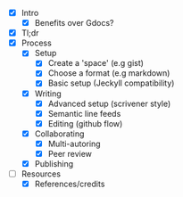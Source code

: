 * [x] Intro
  * [x] Benefits over Gdocs?
* [x] Tl;dr
* [x] Process
  * [x] Setup
    * [x] Create a 'space' (e.g gist)
    * [x] Choose a format (e.g markdown)
    * [x] Basic setup (Jeckyll compatibility)
  * [x] Writing
    * [x] Advanced setup (scrivener style)
    * [x] Semantic line feeds
    * [x] Editing (github flow)
  * [x] Collaborating
    * [x] Multi-autoring
    * [x] Peer review
  * [x] Publishing
* [ ] Resources
  * [x] References/credits